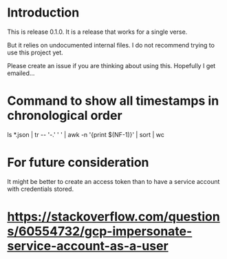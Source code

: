 # Introduction
This is release 0.1.0.  It is a release that works for a single verse.

But it relies on undocumented internal files.  I do not recommend trying to use this project yet.

Please create an issue if you are thinking about using this.  Hopefully I get emailed...

# Command to show all timestamps in chronological order
ls *.json | tr -- '-.' '  ' | awk -n '{print $(NF-1)}' | sort | wc

# For future consideration
It might be better to create an access token than to have
a service account with credentials stored.
# https://stackoverflow.com/questions/60554732/gcp-impersonate-service-account-as-a-user

